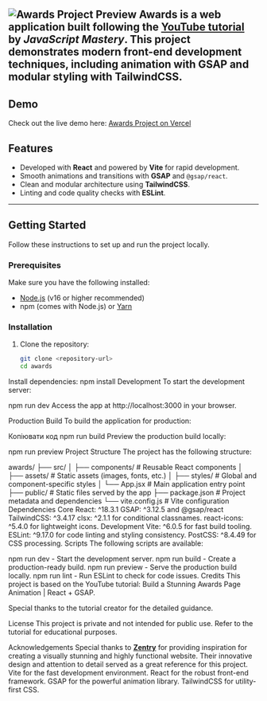 ![Awards Project Preview](https://drive.google.com/uc?id=14fqNjV7LgaN4AOi3fdC915WPAPJVZ-8c)
**Awards** is a web application built following the [YouTube tutorial](https://www.youtube.com/watch?v=zA9r5zTllx4&t=7300s) by _JavaScript Mastery_. This project demonstrates modern front-end development techniques, including animation with **GSAP** and modular styling with **TailwindCSS**.
---

## Demo

Check out the live demo here: [Awards Project on Vercel](https://awwwards-kohl.vercel.app/)

## Features

- Developed with **React** and powered by **Vite** for rapid development.
- Smooth animations and transitions with **GSAP** and `@gsap/react`.
- Clean and modular architecture using **TailwindCSS**.
- Linting and code quality checks with **ESLint**.

---

## Getting Started

Follow these instructions to set up and run the project locally.

### Prerequisites

Make sure you have the following installed:

- [Node.js](https://nodejs.org/) (v16 or higher recommended)
- npm (comes with Node.js) or [Yarn](https://yarnpkg.com/)

### Installation

1. Clone the repository:
   ```bash
   git clone <repository-url>
   cd awards
Install dependencies:
npm install
Development
To start the development server:


npm run dev
Access the app at http://localhost:3000 in your browser.

Production Build
To build the application for production:


Копіювати код
npm run build
Preview the production build locally:


npm run preview
Project Structure
The project has the following structure:


awards/
├── src/
│   ├── components/    # Reusable React components
│   ├── assets/        # Static assets (images, fonts, etc.)
│   ├── styles/        # Global and component-specific styles
│   └── App.jsx        # Main application entry point
├── public/            # Static files served by the app
├── package.json       # Project metadata and dependencies
└── vite.config.js     # Vite configuration
Dependencies
Core
React: ^18.3.1
GSAP: ^3.12.5 and @gsap/react
TailwindCSS: ^3.4.17
clsx: ^2.1.1 for conditional classnames.
react-icons: ^5.4.0 for lightweight icons.
Development
Vite: ^6.0.5 for fast build tooling.
ESLint: ^9.17.0 for code linting and styling consistency.
PostCSS: ^8.4.49 for CSS processing.
Scripts
The following scripts are available:

npm run dev - Start the development server.
npm run build - Create a production-ready build.
npm run preview - Serve the production build locally.
npm run lint - Run ESLint to check for code issues.
Credits
This project is based on the YouTube tutorial:
Build a Stunning Awards Page Animation | React + GSAP.

Special thanks to the tutorial creator for the detailed guidance.

License
This project is private and not intended for public use. Refer to the tutorial for educational purposes.

Acknowledgements
Special thanks to **[Zentry](https://zentry.com/)** for providing inspiration for creating a visually stunning and highly functional website. Their innovative design and attention to detail served as a great reference for this project.
Vite for the fast development environment.
React for the robust front-end framework.
GSAP for the powerful animation library.
TailwindCSS for utility-first CSS.
